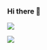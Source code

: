 ### Hi there 👋

<a href="https://blog.naver.com/emerald6227" target="_blank"><img src="https://img.shields.io/badge/bloglovin-#525252?style=flat-square&logo=bloglovin&logoColor=#2DB400"/></a>

<img src="https://img.shields.io/badge/logo-test-blue?logo=facebook"/>

<!--
**emerald6227/emerald6227** is a ✨ _special_ ✨ repository because its `README.md` (this file) appears on your GitHub profile.

Here are some ideas to get you started:

- 🔭 I’m currently working on ...
- 🌱 I’m currently learning ...
- 👯 I’m looking to collaborate on ...
- 🤔 I’m looking for help with ...
- 💬 Ask me about ...
- 📫 How to reach me: ...
- 😄 Pronouns: ...
- ⚡ Fun fact: ...
-->
